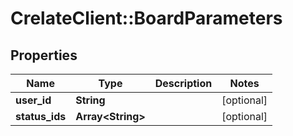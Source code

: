 # CrelateClient::BoardParameters

## Properties
Name | Type | Description | Notes
------------ | ------------- | ------------- | -------------
**user_id** | **String** |  | [optional] 
**status_ids** | **Array&lt;String&gt;** |  | [optional] 


